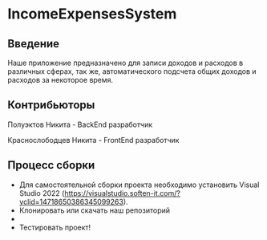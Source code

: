 # IncomeExpensesSystem
## Введение

Наше приложение предназначено для записи доходов и расходов в различных сферах, так же, автоматического подсчета общих доходов и расходов за некоторое время.


## Контрибьюторы

Полуэктов Никита - BackEnd разработчик

Краснослободцев Никита - FrontEnd разработчик

## Процесс сборки

- Для самостоятельной сборки проекта необходимо установить Visual Studio 2022  (https://visualstudio.soften-it.com/?yclid=14718650386345099263).
- Клонировать или скачать наш репозиторий
- 
- Тестировать проект!
